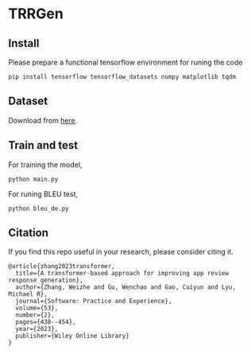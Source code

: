 # TRRGen

## Install
Please prepare a functional tensorflow environment for runing the code
```
pip install tensorflow tensorflow_datasets numpy matplotlib tqdm
```

## Dataset
Download from [here](https://drive.google.com/file/d/1Ycl7AW5jhYHMyPqJT8KimAgdFz8hitjK/view?usp=sharing).

## Train and test
For training the model,
```
python main.py
```
For runing BLEU test,
```
python bleu_de.py
```

## Citation
If you find this repo useful in your research, please consider citing it.
```
@article{zhang2023transformer,
  title={A transformer-based approach for improving app review response generation},
  author={Zhang, Weizhe and Gu, Wenchao and Gao, Cuiyun and Lyu, Michael R},
  journal={Software: Practice and Experience},
  volume={53},
  number={2},
  pages={438--454},
  year={2023},
  publisher={Wiley Online Library}
}
```

